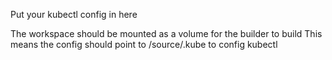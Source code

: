Put your kubectl config in here

The workspace should be mounted as a volume for the builder to build
This means the config should point to 
/source/.kube to config kubectl